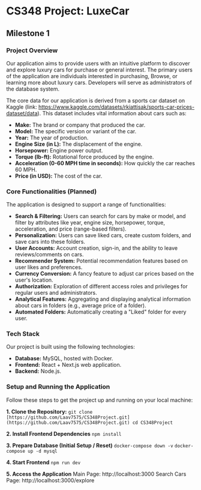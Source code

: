 # CS348 Project: LuxeCar

## Milestone 1

### Project Overview

Our application aims to provide users with an intuitive platform to discover and explore luxury cars for purchase or general interest. The primary users of the application are individuals interested in purchasing, Browse, or learning more about luxury cars. Developers will serve as administrators of the database system.

The core data for our application is derived from a sports car dataset on Kaggle (link: https://www.kaggle.com/datasets/rkiattisak/sports-car-prices-dataset/data). This dataset includes vital information about cars such as:
* **Make:** The brand or company that produced the car.
* **Model:** The specific version or variant of the car.
* **Year:** The year of production.
* **Engine Size (in L):** The displacement of the engine.
* **Horsepower:** Engine power output.
* **Torque (lb-ft):** Rotational force produced by the engine.
* **Acceleration (0-60 MPH time in seconds):** How quickly the car reaches 60 MPH.
* **Price (in USD):** The cost of the car.

### Core Functionalities (Planned)

The application is designed to support a range of functionalities:
* **Search & Filtering:** Users can search for cars by make or model, and filter by attributes like year, engine size, horsepower, torque, acceleration, and price (range-based filters).
* **Personalization:** Users can save liked cars, create custom folders, and save cars into these folders.
* **User Accounts:** Account creation, sign-in, and the ability to leave reviews/comments on cars.
* **Recommender System:** Potential recommendation features based on user likes and preferences.
* **Currency Conversion:** A fancy feature to adjust car prices based on the user's location.
* **Authorization:** Exploration of different access roles and privileges for regular users and administrators.
* **Analytical Features:** Aggregating and displaying analytical information about cars in folders (e.g., average price of a folder).
* **Automated Folders:** Automatically creating a "Liked" folder for every user.

### Tech Stack

Our project is built using the following technologies:
* **Database:** MySQL, hosted with Docker.
* **Frontend:** React + Next.js web application.
* **Backend:** Node.js.

### Setup and Running the Application

Follow these steps to get the project up and running on your local machine:

**1. Clone the Repository:**
   `git clone [https://github.com/Laav7575/CS348Project.git](https://github.com/Laav7575/CS348Project.git)
   cd CS348Project`

**2. Install Frontend Dependencies**
   `npm install`

**3. Prepare Database (Initial Setup / Reset)**
`docker-compose down -v`
`docker-compose up -d mysql`

**4. Start Frontend**
`npm run dev`

**5. Access the Application**
Main Page: http://localhost:3000
Search Cars Page: http://localhost:3000/explore   
